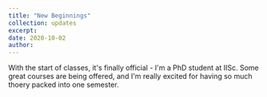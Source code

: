 ```yaml
---
title: "New Beginnings"
collection: updates
excerpt:
date: 2020-10-02
author:
---
```


With the start of classes, it's finally official - I'm a PhD student at IISc.
Some great courses are being offered, and I'm really excited for having
so much thoery packed into one semester.
